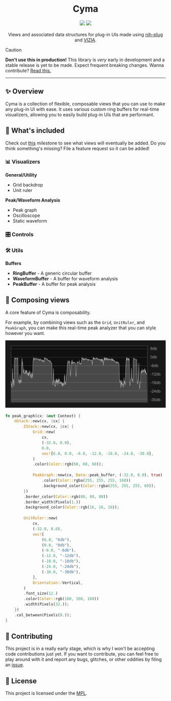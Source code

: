 <div align="center">
  <h1>Cyma</h1>
</div>
<div align="center">
  <a href="https://github.com/223230/cyma/actions/workflows/test.yml"><img src="https://github.com/223230/cyma/actions/workflows/test.yml/badge.svg"></a>
  <a href="https://github.com/223230/cyma/actions/workflows/docs.yml"><img src="https://github.com/223230/cyma/actions/workflows/docs.yaml/badge.svg"></a>
</div>
<br/>
<div align="center">
  Views and associated data structures for plug-in UIs made using <a href="https://github.com/robbert-vdh/nih-plug">nih-plug</a> and <a href="https://github.com/vizia/vizia">VIZIA</a>.
</div>

> [!CAUTION]
> **Don't use this in production!** This library is *very* early in development
> and a stable release is yet to be made. Expect frequent breaking changes.
> Wanna contribute? [Read this.](#🙋-contributing)

<hr/>

## ✨ Overview

Cyma is a collection of flexible, composable views that you can use to make any
plug-in UI with ease. It uses various custom ring buffers for real-time
visualizers, allowing you to easily build plug-in UIs that are performant.

## 🧰 What's included

Check out [this](https://github.com/223230/cyma/milestone/1) milestone to see
what views will eventually be added. Do you think something's missing? File a
feature request so it can be added!

### 📊 Visualizers

**General/Utility**
  - Grid backdrop
  - Unit ruler

**Peak/Waveform Analysis**
  - Peak graph
  - Oscilloscope
  - Static waveform

### 🎛️ Controls

### 🛠️ Utils

**Buffers**
  - **RingBuffer** - A generic circular buffer
  - **WaveformBuffer** - A buffer for waveform analysis
  - **PeakBuffer** - A buffer for peak analysis

## 🍔 Composing views

A core feature of Cyma is composability.

For example, by combining views such as the `Grid`, `UnitRuler`, and
`PeakGraph`, you can make this real-time peak analyzer that you can style
however you want.

![Peak visualizer](doc/composability_demo.png)

```rust
fn peak_graph(cx: &mut Context) {
    HStack::new(cx, |cx| {
        ZStack::new(cx, |cx| {
            Grid::new(
                cx,
                (-32.0, 8.0),
                0.0,
                vec![6.0, 0.0, -6.0, -12.0, -18.0, -24.0, -30.0],
            )
            .color(Color::rgb(60, 60, 60));

            PeakGraph::new(cx, Data::peak_buffer, (-32.0, 8.0), true)
                .color(Color::rgba(255, 255, 255, 160))
                .background_color(Color::rgba(255, 255, 255, 60));
        })
        .border_color(Color::rgb(80, 80, 80))
        .border_width(Pixels(1.))
        .background_color(Color::rgb(16, 16, 16));

        UnitRuler::new(
            cx,
            (-32.0, 8.0),
            vec![
                (6.0, "6db"),
                (0.0, "0db"),
                (-6.0, "-6db"),
                (-12.0, "-12db"),
                (-18.0, "-18db"),
                (-24.0, "-24db"),
                (-30.0, "-30db"),
            ],
            Orientation::Vertical,
        )
        .font_size(12.)
        .color(Color::rgb(160, 160, 160))
        .width(Pixels(32.));
    })
    .col_between(Pixels(8.));
}
```

## 🙋 Contributing

This project is in a really early stage, which is why I won't be accepting code
contributions just yet. If you want to contribute, you can feel free to play
around with it and report any bugs, glitches, or other oddities by filing an
[issue](https://github.com/223230/cyma/issues).

## 📃 License

This project is licensed under the [MPL](LICENSE).